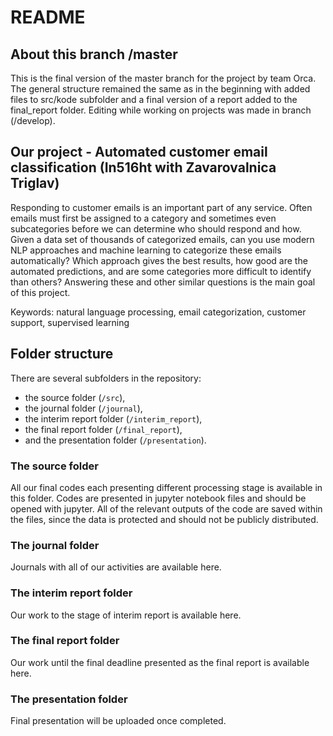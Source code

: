# README #

## About this branch /master ##

This is the final version of the master branch for the project by team Orca. The general structure remained the same as in the beginning with added files to src/kode subfolder and a final version of a report added to the final_report folder. Editing while working on projects was made in branch (/develop).


## Our project - Automated customer email classification (In516ht with Zavarovalnica Triglav) ##

Responding to customer emails is an important part of any service. Often emails must first be assigned to a category and sometimes even subcategories before we can determine who should respond and how. Given a data set of thousands of categorized emails, can you use modern NLP approaches and machine learning to categorize these emails automatically? Which approach gives the best results, how good are the automated predictions, and are some categories more difficult to identify than others? Answering these and other similar questions is the main goal of this project.

Keywords: natural language processing, email categorization, customer support, supervised learning



## Folder structure ##

There are several subfolders in the repository:

* the source folder (`/src`),
* the journal folder (`/journal`),
* the interim report folder (`/interim_report`),
* the final report folder (`/final_report`),
* and the presentation folder (`/presentation`).

### The source folder ###

All our final codes each presenting different processing stage is available in this folder. Codes are presented in jupyter notebook files and should be opened with jupyter. All of the relevant outputs of the code are saved within the files, since the data is protected and should not be publicly distributed. 

### The journal folder ###

Journals with all of our activities are available here.

### The interim report folder ###

Our work to the stage of interim report is available here.

### The final report folder ###

Our work until the final deadline presented as the final report is available here.

### The presentation folder ###

Final presentation will be uploaded once completed.
